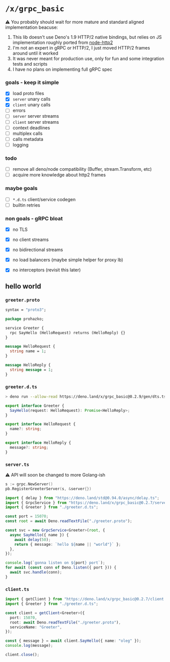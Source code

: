 # `/x/grpc_basic`

⚠️ You probably should wait for more mature and standard aligned implementation beacuse:
 1. This lib doesn't use Deno's 1.9 HTTP/2 native bindings, but relies on JS implementation roughly ported from [node-http2](https://github.com/molnarg/node-http2)
 2. I'm not an expert in gRPC or HTTP/2, I just moved HTTP/2 frames around until it worked 
 3. It was never meant for production use, only for fun and some integration tests and scripts
 4. I have no plans on implementing full gRPC spec 

### goals - keep it simple

- [x] load proto files
- [x] `server` unary calls
- [x] `client` unary calls
- [ ] errors
- [ ] `server` server streams
- [ ] `client` server streams
- [ ] context deadlines
- [ ] multiplex calls
- [ ] calls metadata
- [ ] logging

### todo
- [ ] remove all deno/node compatibility (Buffer, stream.Transform, etc)
- [ ] acquire more knowledge about http2 frames

### maybe goals

- [ ] `*.d.ts` client/service codegen
- [ ] builtin retries

### non goals - gRPC bloat

- [x] no TLS
- [x] no client streams
- [x] no bidirectional streams
- [x] no load balancers (maybe simple helper for proxy lb)
- [x] no interceptors (revisit this later)


## hello world

### `greeter.proto`

```proto
syntax = "proto3";

package prohazko;

service Greeter {
  rpc SayHello (HelloRequest) returns (HelloReply) {}
}

message HelloRequest {
  string name = 1;
}

message HelloReply {
  string message = 1;
}
```

### `greeter.d.ts`

```sh
> deno run --allow-read https://deno.land/x/grpc_basic@0.2.9/gen/dts.ts ./greeter.proto > ./greeter.d.ts
```

```ts
export interface Greeter {
  SayHello(request: HelloRequest): Promise<HelloReply>;
}

export interface HelloRequest {
  name?: string;
}

export interface HelloReply {
  message?: string;
}
```

### `server.ts`

⚠️   API will soon be changed to more Golang-ish

```go
s := grpc.NewServer()
pb.RegisterGreeterServer(s, &server{})
```

```ts
import { delay } from "https://deno.land/std@0.94.0/async/delay.ts";
import { GrpcService } from "https://deno.land/x/grpc_basic@0.2.7/server.ts";
import { Greeter } from "./greeter.d.ts";

const port = 15070;
const root = await Deno.readTextFile("./greeter.proto");

const svc = new GrpcService<Greeter>(root, {
  async SayHello({ name }) {
    await delay(50);
    return { message: `hello ${name || "world"}` };
  },
});

console.log(`gonna listen on ${port} port`);
for await (const conn of Deno.listen({ port })) {
  await svc.handle(conn);
}
```

### `client.ts`

```ts
import { getClient } from "https://deno.land/x/grpc_basic@0.2.7/client.ts";
import { Greeter } from "./greeter.d.ts";

const client = getClient<Greeter>({
  port: 15070,
  root: await Deno.readTextFile("./greeter.proto"),
  serviceName: "Greeter",
});

const { message } = await client.SayHello({ name: "oleg" });
console.log(message);

client.close();
```
